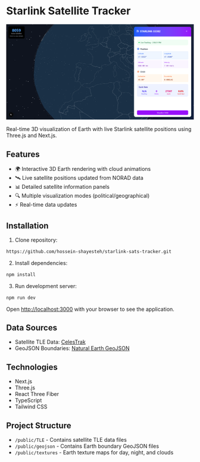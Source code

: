 # Starlink Satellite Tracker

![3D Earth Visualization](./public/demo.png)

Real-time 3D visualization of Earth with live Starlink satellite positions using Three.js and Next.js.

## Features

- 🌍 Interactive 3D Earth rendering with cloud animations
- 🛰️ Live satellite positions updated from NORAD data
- 📊 Detailed satellite information panels
- 🔍 Multiple visualization modes (political/geographical)
- ⚡ Real-time data updates

## Installation

1. Clone repository:

```bash
https://github.com/hossein-shayesteh/starlink-sats-tracker.git
```

2. Install dependencies:

```bash
npm install
```

3. Run development server:

```bash
npm run dev
```

Open [http://localhost:3000](http://localhost:3000) with your browser to see the application.

## Data Sources

- Satellite TLE Data: [CelesTrak](http://celestrak.org/NORAD/elements/)
- GeoJSON Boundaries: [Natural Earth GeoJSON](https://github.com/martynafford/natural-earth-geojson)

## Technologies

- Next.js
- Three.js
- React Three Fiber
- TypeScript
- Tailwind CSS

## Project Structure

- `/public/TLE` - Contains satellite TLE data files
- `/public/geojson` - Contains Earth boundary GeoJSON files
- `/public/textures` - Earth texture maps for day, night, and clouds
